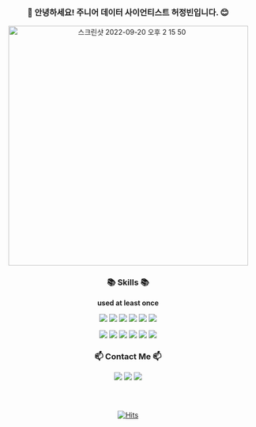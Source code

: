 <div align="center">

### :raised_hands: 안녕하세요! 주니어 데이터 사이언티스트 허정빈입니다. :blush:

</div>


<div align="center">

<img width="485" alt="스크린샷 2022-09-20 오후 2 15 50" src="https://user-images.githubusercontent.com/97662174/191173201-798ca83b-e314-4c83-ad87-7449984fe066.png">

</div>


<div align="center">

### :books: Skills :books:

</div>

<div align="center">

**used at least once**

</div>

<div align="center">
<img src="https://img.shields.io/badge/Python-3776AB?style=flat-square&logo=Python&logoColor=white"/></a>
<img src="https://img.shields.io/badge/Google Colab-F9AB00?style=flat-square&logo=Google Colab&logoColor=white"/></a>
<img src="https://img.shields.io/badge/pandas-150458?style=flat-square&logo=pandas&logoColor=white"/></a>
<img src="https://img.shields.io/badge/numpy-013243?style=flat-square&logo=numpy&logoColor=white"/></a>
<img src="https://img.shields.io/badge/scipy-8CAAE6?style=flat-square&logo=scipy&logoColor=white"/></a>
<img src="https://img.shields.io/badge/scikit-learn-F7931E?style=flat-square&logo=scikit-learn&logoColor=white"/></a>

<img src="https://img.shields.io/badge/TensorFlow-FF6F00?style=flat-square&logo=TensorFlow&logoColor=white"/></a>
<img src="https://img.shields.io/badge/Keras-D00000?style=flat-square&logo=Keras&logoColor=white"/></a>
<img src="https://img.shields.io/badge/PostgreSQL-4169E1?style=flat-square&logo=PostgreSQL&logoColor=white"/></a>
<img src="https://img.shields.io/badge/Flask-000000?style=flat-square&logo=Flask&logoColor=white"/></a>
<img src="https://img.shields.io/badge/Heroku-430098?style=flat-square&logo=Heroku&logoColor=white"/></a>
<img src="https://img.shields.io/badge/Metabase-509EE3?style=flat-square&logo=Metabase&logoColor=white"/></a>


</div>

<div align="center">

### :mailbox: Contact Me :mailbox: 

</div>

<div align="center">

<a href="https://blog.naver.com/mesutoezil11" target="_blank"><img src="https://img.shields.io/badge/Tech Blog-03C75A?style=flat-square&logo=Naver&logoColor=white"/></a>
<a href="mesutoezil11@naver.com" target="_blank"><img src="https://img.shields.io/badge/mesutoezil11@naver.com-005FF9?style=flat-square&logo=Mail.ru&logoColor=white"/></a>
<a href="https://lizard-microwave-a1a.notion.site/DS-b83a2fb03c0e434ea7361a42929976e0" target="_blank"><img src="https://img.shields.io/badge/Portfolio-000000?style=flat-square&logo=Notion&logoColor=white"/></a>


</div>

### &nbsp;

<div align="center">

[![Hits](https://hits.seeyoufarm.com/api/count/incr/badge.svg?url=https%3A%2F%2Fgithub.com%2FJeongbin-Heo&count_bg=%2379C83D&title_bg=%23555555&icon=&icon_color=%23E7E7E7&title=hits&edge_flat=false)](https://hits.seeyoufarm.com)

</div>
